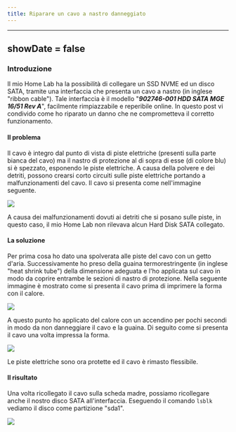 ```yaml
---
title: Riparare un cavo a nastro danneggiato
---
```


***

## showDate = false

### Introduzione

Il mio Home Lab ha la possibilità di collegare un SSD NVME ed un disco SATA, tramite una interfaccia che presenta un cavo a nastro (in inglese "ribbon cable"). Tale interfaccia è il modello "***902746-001 HDD SATA MGE 16/51 Rev A***", facilmente rimpiazzabile e reperibile online. In questo post vi condivido come ho riparato un danno che ne comprometteva il corretto funzionamento.

#### Il problema

Il cavo è integro dal punto di vista di piste elettriche (presenti sulla parte bianca del cavo) ma il nastro di protezione al di sopra di esse (di colore blu) si è spezzato, esponendo le piste elettriche. A causa della polvere e dei detriti, possono crearsi corto circuiti sulle piste elettriche portando a malfunzionamenti del cavo. Il cavo si presenta come nell'immagine seguente.

![](/assets/img/damagedcable.jpg)

A causa dei malfunzionamenti dovuti ai detriti che si posano sulle piste, in questo caso, il mio Home Lab non rilevava alcun Hard Disk SATA collegato.

#### La soluzione

Per prima cosa ho dato una spolverata alle piste del cavo con un getto d'aria. Successivamente ho preso della guaina termorestringente (in inglese "heat shrink tube") della dimensione adeguata e l'ho applicata sul cavo in modo da coprire entrambe le sezioni di nastro di protezione. Nella seguente immagine è mostrato come si presenta il cavo prima di imprimere la forma con il calore.

![](/assets/img/damaged_with_tube.jpg)

A questo punto ho applicato del calore con un accendino per pochi secondi in modo da non danneggiare il cavo e la guaina. Di seguito come si presenta il cavo una volta impressa la forma.

![](/assets/img/fixed_cable.jpg)

Le piste elettriche sono ora protette ed il cavo è rimasto flessibile.

#### Il risultato

Una volta ricollegato il cavo sulla scheda madre, possiamo ricollegare anche il nostro disco SATA all'interfaccia. Eseguendo il comando `lsblk` vediamo il disco come partizione "sda1".

![](</assets/img/fixed lsblk.png>)

